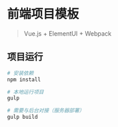 # 前端项目模板

> Vue.js + ElementUI + Webpack

## 项目运行

``` bash
# 安装依赖
npm install

# 本地运行项目
gulp

# 需要与后台对接（服务器部署）
gulp build

```
